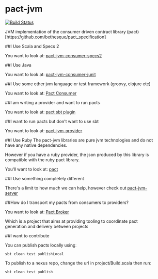 pact-jvm
========

[![Build Status](https://travis-ci.org/DiUS/pact-jvm.svg?branch=master)](https://travis-ci.org/DiUS/pact-jvm)

JVM implementation of the consumer driven contract library (pact)[https://github.com/bethesque/pact_specification]

##I Use Scala and Specs 2

You want to look at: [pact-jvm-consumer-specs2](pact-jvm-consumer-specs2)

##I Use Java

You want to look at: [pact-jvm-consumer-junit](pact-jvm-consumer-junit)

##I Use some other jvm language or test framework (groovy, clojure etc)

You want to look at: [Pact Consumer](pact-jvm-consumer)

##I am writing a provider and want to run pacts

You want to look at: [pact sbt plugin](pact-jvm-provider-sbt)

##I want to run pacts but don't want to use sbt

You want to look at: [pact-jvm-provider](pact-jvm-provider)

##I Use Ruby
The pact-jvm libraries are pure jvm technologies and do not have any native dependencies.

However if you have a ruby provider, the json produced by this library is compatible with the ruby pact library.

You'll want to look at: [pact](https://github.com/realestate-com-au/pact)

##I Use something completely different

There's a limit to how much we can help, however check out [pact-jvm-server](pact-jvm-server)

##How do I transport my pacts from consumers to providers?

You want to look at:
[Pact Broker](https://github.com/bethesque/pact_broker)

Which is a project that aims at providing tooling to coordinate pact generation and delivery between projects

##I want to contribute

You can publish pacts locally using:

```
sbt clean test publishLocal
```

To publish to a nexus repo, change the url in project/Build.scala then run:

```
sbt clean test publish
```

